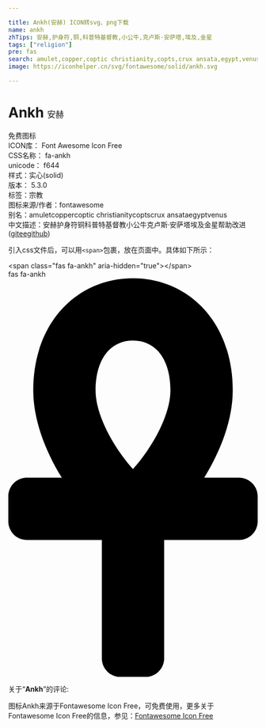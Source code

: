 ```yaml
---

title: Ankh(安赫) ICON转svg、png下载
name: ankh
zhTips: 安赫,护身符,铜,科普特基督教,小公牛,克卢斯·安萨塔,埃及,金星
tags: ["religion"]
pre: fas
search: amulet,copper,coptic christianity,copts,crux ansata,egypt,venus
image: https://iconhelper.cn/svg/fontawesome/solid/ankh.svg

---
```


# Ankh  <small style="font-size: 60%;font-weight: 100">安赫</small>


<div class="detail-page">
<p>
<span><span class="badge-success badge">免费图标</span> </span>
<br/>
<span>
ICON库：
<span class="badge-secondary badge">Font Awesome Icon Free</span> 
</span>
<br/>
<span>
CSS名称：
<span class="badge-secondary badge">fa-ankh</span> 
</span>
<br/>
<span>
unicode：
<span class="badge-secondary badge">f644</span> 
<copy-btn content='f644' btn-title=""></copy-btn>
<copy-btn :content='String.fromCodePoint(parseInt("f644", 16))' btn-title="复制U"></copy-btn>
</span><br/><span>样式：<span class="badge-light badge">实心(solid)</span></span>
<br/>
<span>
版本：
<span class="badge-secondary badge">5.3.0</span> 
</span><br/><span>标签：<span class="badge-light badge"><router-link to="/tags/religion.html">宗教</router-link></span></span>
<br/>
<span>图标来源/作者：<span class="badge-light badge">fontawesome</span></span> 
<br/>
<span>别名：<span class="badge-light badge">amulet</span><span class="badge-light badge">copper</span><span class="badge-light badge">coptic christianity</span><span class="badge-light badge">copts</span><span class="badge-light badge">crux ansata</span><span class="badge-light badge">egypt</span><span class="badge-light badge">venus</span></span><br/><span class="zh-detail">中文描述：<span class="badge-primary badge">安赫</span><span class="badge-primary badge">护身符</span><span class="badge-primary badge">铜</span><span class="badge-primary badge">科普特基督教</span><span class="badge-primary badge">小公牛</span><span class="badge-primary badge">克卢斯·安萨塔</span><span class="badge-primary badge">埃及</span><span class="badge-primary badge">金星</span><span class="help-link"><span>帮助改进</span>(<a href="https://gitee.com/liuwave/icon-helper/edit/master/json/fontawesome/solid/ankh.json" target="_blank" rel="noopener noreferrer">gitee</a><a href="https://github.com/liuwave/icon-helper/edit/master/json/fontawesome/solid/ankh.json" target="_blank" rel="noopener noreferrer">github</a></span>)</span><br/>
</p>
</div>
<div class="alert alert-dark">
  <i class="fas fa-ankh fa-xs"></i>
  <i class="fas fa-ankh fa-sm"></i>
  <i class="fas fa-ankh fa-lg"></i>
  <i class="fas fa-ankh fa-2x"></i>
  <i class="fas fa-ankh fa-3x"></i>
  <i class="fas fa-ankh fa-5x"></i>
  <i class="fas fa-ankh fa-7x"></i>
</div>
<div>
  <p>引入css文件后，可以用<code>&lt;span&gt;</code>包裹，放在页面中。具体如下所示：    
  </p>
  <div class="alert alert-primary" style="font-size: 14px">
    &lt;span class="fas fa-ankh" aria-hidden="true"&gt;&lt;/span&gt;
    <copy-btn content='<span class="fas fa-ankh" aria-hidden="true"></span>'></copy-btn>
  </div>
  <div class="alert alert-secondary">
    <i class="fas fa-ankh"
    style="font-size: 24px"
    aria-hidden="true"></i> fas fa-ankh
    <copy-btn content="fas fa-ankh" btn-title="复制图标名称"></copy-btn>
  </div>
</div>
<div id="svg" class="svg-wrap">
<svg xmlns="http://www.w3.org/2000/svg" viewBox="0 0 320 512"><path d="M296 256h-44.62C272.46 222.01 288 181.65 288 144 288 55.63 230.69 0 160 0S32 55.63 32 144c0 37.65 15.54 78.01 36.62 112H24c-13.25 0-24 10.74-24 24v32c0 13.25 10.75 24 24 24h96v152c0 13.25 10.75 24 24 24h32c13.25 0 24-10.75 24-24V336h96c13.25 0 24-10.75 24-24v-32c0-13.26-10.75-24-24-24zM160 80c29.61 0 48 24.52 48 64 0 34.66-27.14 78.14-48 100.87-20.86-22.72-48-66.21-48-100.87 0-39.48 18.39-64 48-64z"/></svg>
</div>
<detail full-name='fa-ankh'></detail>
<div class="icon-detail__container">
<p>关于“<b>Ankh</b>”的评论:</p>
</div>
<Vssue title="关于“Ankh”的评论" />    
<div><p>图标Ankh来源于Fontawesome Icon Free，可免费使用，更多关于  Fontawesome Icon Free的信息，参见：<a target="_blank" href="https://iconhelper.cn/fontawesome.html">Fontawesome Icon Free</a>
</p></div>
